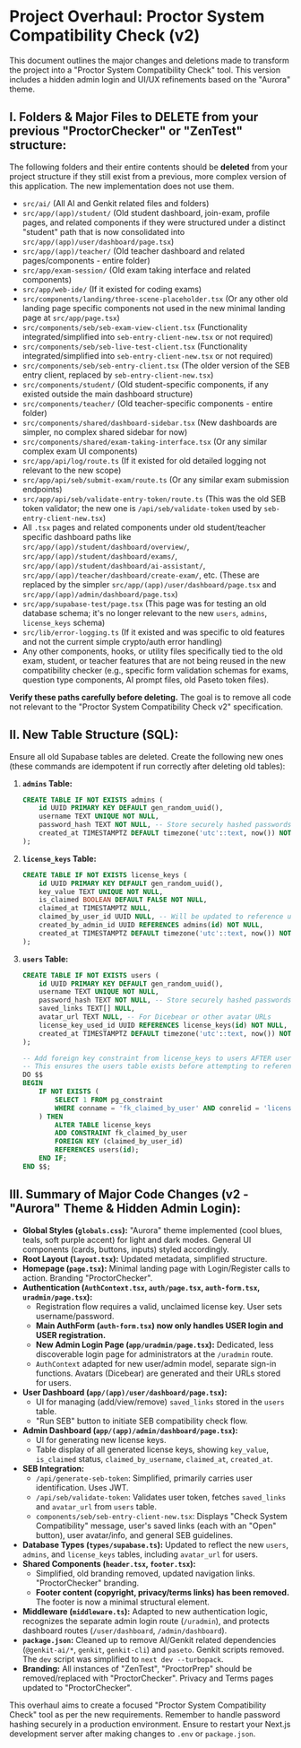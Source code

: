 
# Project Overhaul: Proctor System Compatibility Check (v2)

This document outlines the major changes and deletions made to transform the project into a "Proctor System Compatibility Check" tool. This version includes a hidden admin login and UI/UX refinements based on the "Aurora" theme.

## I. Folders & Major Files to DELETE from your previous "ProctorChecker" or "ZenTest" structure:

The following folders and their entire contents should be **deleted** from your project structure if they still exist from a previous, more complex version of this application. The new implementation does not use them.

*   `src/ai/` (All AI and Genkit related files and folders)
*   `src/app/(app)/student/` (Old student dashboard, join-exam, profile pages, and related components if they were structured under a distinct "student" path that is now consolidated into `src/app/(app)/user/dashboard/page.tsx`)
*   `src/app/(app)/teacher/` (Old teacher dashboard and related pages/components - entire folder)
*   `src/app/exam-session/` (Old exam taking interface and related components)
*   `src/app/web-ide/` (If it existed for coding exams)
*   `src/components/landing/three-scene-placeholder.tsx` (Or any other old landing page specific components not used in the new minimal landing page at `src/app/page.tsx`)
*   `src/components/seb/seb-exam-view-client.tsx` (Functionality integrated/simplified into `seb-entry-client-new.tsx` or not required)
*   `src/components/seb/seb-live-test-client.tsx` (Functionality integrated/simplified into `seb-entry-client-new.tsx` or not required)
*   `src/components/seb/seb-entry-client.tsx` (The older version of the SEB entry client, replaced by `seb-entry-client-new.tsx`)
*   `src/components/student/` (Old student-specific components, if any existed outside the main dashboard structure)
*   `src/components/teacher/` (Old teacher-specific components - entire folder)
*   `src/components/shared/dashboard-sidebar.tsx` (New dashboards are simpler, no complex shared sidebar for now)
*   `src/components/shared/exam-taking-interface.tsx` (Or any similar complex exam UI components)
*   `src/app/api/log/route.ts` (If it existed for old detailed logging not relevant to the new scope)
*   `src/app/api/seb/submit-exam/route.ts` (Or any similar exam submission endpoints)
*   `src/app/api/seb/validate-entry-token/route.ts` (This was the old SEB token validator; the new one is `/api/seb/validate-token` used by `seb-entry-client-new.tsx`)
*   All `.tsx` pages and related components under old student/teacher specific dashboard paths like `src/app/(app)/student/dashboard/overview/`, `src/app/(app)/student/dashboard/exams/`, `src/app/(app)/student/dashboard/ai-assistant/`, `src/app/(app)/teacher/dashboard/create-exam/`, etc. (These are replaced by the simpler `src/app/(app)/user/dashboard/page.tsx` and `src/app/(app)/admin/dashboard/page.tsx`)
*   `src/app/supabase-test/page.tsx` (This page was for testing an old database schema; it's no longer relevant to the new `users`, `admins`, `license_keys` schema)
*   `src/lib/error-logging.ts` (If it existed and was specific to old features and not the current simple crypto/auth error handling)
*   Any other components, hooks, or utility files specifically tied to the old exam, student, or teacher features that are not being reused in the new compatibility checker (e.g., specific form validation schemas for exams, question type components, AI prompt files, old Paseto token files).

**Verify these paths carefully before deleting.** The goal is to remove all code not relevant to the "Proctor System Compatibility Check v2" specification.

## II. New Table Structure (SQL):

Ensure all old Supabase tables are deleted. Create the following new ones (these commands are idempotent if run correctly after deleting old tables):

1.  **`admins` Table:**
    ```sql
    CREATE TABLE IF NOT EXISTS admins (
        id UUID PRIMARY KEY DEFAULT gen_random_uuid(),
        username TEXT UNIQUE NOT NULL,
        password_hash TEXT NOT NULL, -- Store securely hashed passwords
        created_at TIMESTAMPTZ DEFAULT timezone('utc'::text, now()) NOT NULL
    );
    ```

2.  **`license_keys` Table:**
    ```sql
    CREATE TABLE IF NOT EXISTS license_keys (
        id UUID PRIMARY KEY DEFAULT gen_random_uuid(),
        key_value TEXT UNIQUE NOT NULL,
        is_claimed BOOLEAN DEFAULT FALSE NOT NULL,
        claimed_at TIMESTAMPTZ NULL,
        claimed_by_user_id UUID NULL, -- Will be updated to reference users.id
        created_by_admin_id UUID REFERENCES admins(id) NOT NULL,
        created_at TIMESTAMPTZ DEFAULT timezone('utc'::text, now()) NOT NULL
    );
    ```

3.  **`users` Table:**
    ```sql
    CREATE TABLE IF NOT EXISTS users (
        id UUID PRIMARY KEY DEFAULT gen_random_uuid(),
        username TEXT UNIQUE NOT NULL,
        password_hash TEXT NOT NULL, -- Store securely hashed passwords
        saved_links TEXT[] NULL,
        avatar_url TEXT NULL, -- For Dicebear or other avatar URLs
        license_key_used_id UUID REFERENCES license_keys(id) NOT NULL,
        created_at TIMESTAMPTZ DEFAULT timezone('utc'::text, now()) NOT NULL
    );

    -- Add foreign key constraint from license_keys to users AFTER users table is created
    -- This ensures the users table exists before attempting to reference it.
    DO $$
    BEGIN
        IF NOT EXISTS (
            SELECT 1 FROM pg_constraint 
            WHERE conname = 'fk_claimed_by_user' AND conrelid = 'license_keys'::regclass
        ) THEN
            ALTER TABLE license_keys
            ADD CONSTRAINT fk_claimed_by_user
            FOREIGN KEY (claimed_by_user_id)
            REFERENCES users(id);
        END IF;
    END $$;
    ```

## III. Summary of Major Code Changes (v2 - "Aurora" Theme & Hidden Admin Login):

*   **Global Styles (`globals.css`):** "Aurora" theme implemented (cool blues, teals, soft purple accent) for light and dark modes. General UI components (cards, buttons, inputs) styled accordingly.
*   **Root Layout (`layout.tsx`):** Updated metadata, simplified structure.
*   **Homepage (`page.tsx`):** Minimal landing page with Login/Register calls to action. Branding "ProctorChecker".
*   **Authentication (`AuthContext.tsx`, `auth/page.tsx`, `auth-form.tsx`, `uradmin/page.tsx`):**
    *   Registration flow requires a valid, unclaimed license key. User sets username/password.
    *   **Main AuthForm (`auth-form.tsx`) now only handles USER login and USER registration.**
    *   **New Admin Login Page (`app/uradmin/page.tsx`):** Dedicated, less discoverable login page for administrators at the `/uradmin` route.
    *   `AuthContext` adapted for new user/admin model, separate sign-in functions. Avatars (Dicebear) are generated and their URLs stored for users.
*   **User Dashboard (`app/(app)/user/dashboard/page.tsx`):**
    *   UI for managing (add/view/remove) `saved_links` stored in the `users` table.
    *   "Run SEB" button to initiate SEB compatibility check flow.
*   **Admin Dashboard (`app/(app)/admin/dashboard/page.tsx`):**
    *   UI for generating new license keys.
    *   Table display of all generated license keys, showing `key_value`, `is_claimed` status, `claimed_by_username`, `claimed_at`, `created_at`.
*   **SEB Integration:**
    *   `/api/generate-seb-token`: Simplified, primarily carries user identification. Uses JWT.
    *   `/api/seb/validate-token`: Validates user token, fetches `saved_links` and `avatar_url` from `users` table.
    *   `components/seb/seb-entry-client-new.tsx`: Displays "Check System Compatibility" message, user's saved links (each with an "Open" button), user avatar/info, and general SEB guidelines.
*   **Database Types (`types/supabase.ts`):** Updated to reflect the new `users`, `admins`, and `license_keys` tables, including `avatar_url` for users.
*   **Shared Components (`header.tsx`, `footer.tsx`):**
    *   Simplified, old branding removed, updated navigation links. "ProctorChecker" branding.
    *   **Footer content (copyright, privacy/terms links) has been removed.** The footer is now a minimal structural element.
*   **Middleware (`middleware.ts`):** Adapted to new authentication logic, recognizes the separate admin login route (`/uradmin`), and protects dashboard routes (`/user/dashboard`, `/admin/dashboard`).
*   **`package.json`:** Cleaned up to remove AI/Genkit related dependencies (`@genkit-ai/*`, `genkit`, `genkit-cli`) and `paseto`. Genkit scripts removed. The `dev` script was simplified to `next dev --turbopack`.
*   **Branding:** All instances of "ZenTest", "ProctorPrep" should be removed/replaced with "ProctorChecker". Privacy and Terms pages updated to "ProctorChecker".

This overhaul aims to create a focused "Proctor System Compatibility Check" tool as per the new requirements. Remember to handle password hashing securely in a production environment.
Ensure to restart your Next.js development server after making changes to `.env` or `package.json`.

    
